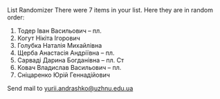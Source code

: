 List Randomizer
There were 7 items in your list. Here they are in random order:

1. Тодер Іван Васильович – пл.
2. Когут Нікіта Ігорович
3. Голубка Наталія Михайлівна
4. Щерба Анастасія Андріївна – пл.
5. Сарваді Дарина Богданівна – пл. Ст
6. Ковач Владислав Васильович – пл.
7. Сніцаренко Юрій Геннадійович


Send mail to yurii.andrashko@uzhnu.edu.ua
